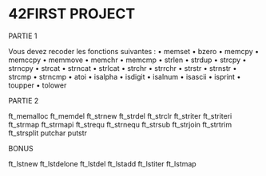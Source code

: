 # 42FIRST PROJECT

PARTIE 1

Vous devez recoder les fonctions suivantes :
• memset
• bzero
• memcpy
• memccpy
• memmove
• memchr
• memcmp
• strlen
• strdup
• strcpy
• strncpy
• strcat
• strncat
• strlcat
• strchr
• strrchr
• strstr
• strnstr
• strcmp
• strncmp
• atoi
• isalpha
• isdigit
• isalnum
• isascii
• isprint
• toupper
• tolower

PARTIE 2

ft_memalloc
ft_memdel
ft_strnew
ft_strdel
ft_strclr
ft_striter
ft_striteri
ft_strmap
ft_strmapi
ft_strequ
ft_strnequ
ft_strsub
ft_strjoin
ft_strtrim
ft_strsplit
putchar
putstr

BONUS

ft_lstnew
ft_lstdelone
ft_lstdel
ft_lstadd
ft_lstiter
ft_lstmap

